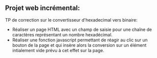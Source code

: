 ## Projet web incrémental:

TP de correction sur le convertisseur d'hexadecimal vers binaire:

* Réaliser un page HTML avec un champ de saisie pour une chaîne de caractères représentant un nombre hexadécimal.
* Réaliser une fonction javascript permettant de réagir au clic sur un bouton de la page et qui insère alors la conversion sur un élément intialement
vide prévu à cet effet sur la page.
